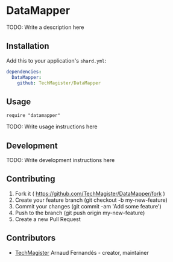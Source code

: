 # DataMapper

TODO: Write a description here

## Installation


Add this to your application's `shard.yml`:

```yaml
dependencies:
  DataMapper:
    github: TechMagister/DataMapper
```


## Usage


```crystal
require "datamapper"
```


TODO: Write usage instructions here

## Development

TODO: Write development instructions here

## Contributing

1. Fork it ( https://github.com/TechMagister/DataMapper/fork )
2. Create your feature branch (git checkout -b my-new-feature)
3. Commit your changes (git commit -am 'Add some feature')
4. Push to the branch (git push origin my-new-feature)
5. Create a new Pull Request

## Contributors

- [TechMagister](https://github.com/TechMagister) Arnaud Fernandés - creator, maintainer
